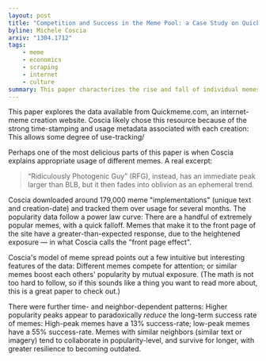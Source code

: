 ```yaml
---
layout: post
title: "Competition and Success in the Meme Pool: a Case Study on Quickmeme.com"
byline: Michele Coscia
arxiv: "1304.1712"
tags:
    - meme
    - economics
    - scraping
    - internet
    - culture
summary: This paper characterizes the rise and fall of individual memes to determine if they can be modeled by the original Dawkins "meme" definition — and if so, how we can understand meme success.
---
```


This paper explores the data available from Quickmeme.com, an internet-meme creation website. Coscia likely chose this resource because of the strong time-stamping and usage metadata associated with each creation: This allows some degree of use-tracking/

Perhaps one of the most delicious parts of this paper is when Coscia explains appropriate usage of different memes. A real excerpt:

> “Ridiculously Photogenic Guy” (RFG), instead, has an immediate peak larger than BLB, but it then fades into oblivion as an ephemeral trend.

Coscia downloaded around 179,000 meme "implementations" (unique text and creation-date) and tracked them over usage for several months. The popularity data follow a power law curve: There are a handful of extremely popular memes, with a quick falloff. Memes that make it to the front page of the site have a greater-than-expected response, due to the heightened exposure — in what Coscia calls the "front page effect".

Coscia's model of meme spread points out a few intuitive but interesting features of the data: Different memes compete for attention; or similar memes boost each others' popularity by mutual exposure. (The math is not too hard to follow, so if this sounds like a thing you want to read more about, this is a great paper to check out.)

There were further time- and neighbor-dependent patterns: Higher popularity peaks appear to paradoxically _reduce_ the long-term success rate of memes: High-peak memes have a 13% success-rate; low-peak memes have a 55% success-rate. Memes with similar neighbors (similar text or imagery) tend to collaborate in popularity-level, and survive for longer, with greater resilience to becoming outdated.

